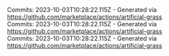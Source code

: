 Commits: 2023-10-03T10:28:22.115Z - Generated via https://github.com/marketplace/actions/artificial-grass
<br>
Commits: 2023-10-03T10:28:22.115Z - Generated via https://github.com/marketplace/actions/artificial-grass
<br>
Commits: 2023-10-03T10:28:22.115Z - Generated via https://github.com/marketplace/actions/artificial-grass
<br>
